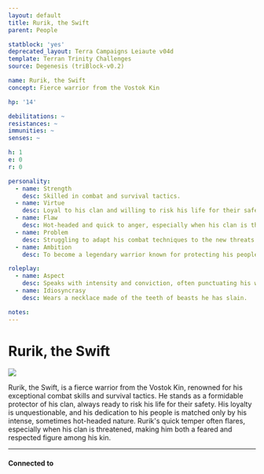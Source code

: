 ```yaml
---
layout: default
title: Rurik, the Swift
parent: People

statblock: 'yes'
deprecated_layout: Terra Campaigns Leiaute v04d
template: Terran Trinity Challenges
source: Degenesis (triBlock-v0.2)

name: Rurik, the Swift
concept: Fierce warrior from the Vostok Kin

hp: '14'

debilitations: ~
resistances: ~
immunities: ~
senses: ~

h: 1
e: 0
r: 0

personality:
  - name: Strength
    desc: Skilled in combat and survival tactics.
  - name: Virtue
    desc: Loyal to his clan and willing to risk his life for their safety.
  - name: Flaw
    desc: Hot-headed and quick to anger, especially when his clan is threatened.
  - name: Problem
    desc: Struggling to adapt his combat techniques to the new threats posed by the spore fields.
  - name: Ambition
    desc: To become a legendary warrior known for protecting his people.

roleplay:
  - name: Aspect
    desc: Speaks with intensity and conviction, often punctuating his words with sharp gestures.
  - name: Idiosyncrasy
    desc: Wears a necklace made of the teeth of beasts he has slain.

notes:
---
```

# Rurik, the Swift

![](https://i.imgur.com/U1XyNfX.png)

Rurik, the Swift, is a fierce warrior from the Vostok Kin, renowned for his exceptional combat skills and survival tactics. He stands as a formidable protector of his clan, always ready to risk his life for their safety. His loyalty is unquestionable, and his dedication to his people is matched only by his intense, sometimes hot-headed nature. Rurik's quick temper often flares, especially when his clan is threatened, making him both a feared and respected figure among his kin.

---
#### Connected to

<!-- QueryToSerialize: LIST without ID "["+ title + "](https://terra-campaigns.github.io/"+ regexreplace(file.path, ".md", "") + ")" + ", from " + regexreplace(file.folder, "degenesis/", "") FROM ([[]]) OR outgoing([[]]) WHERE file.name != this.file.name SORT file.folder DESC -->

